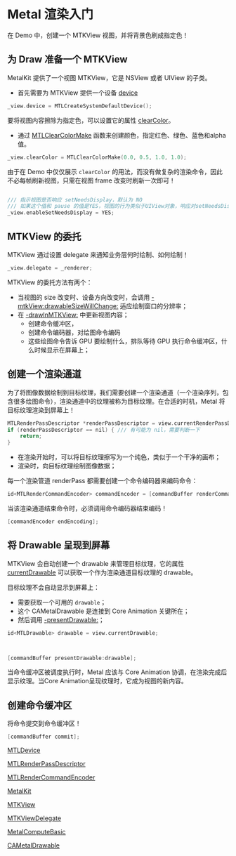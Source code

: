# Metal 渲染入门

在 Demo 中，创建一个 MTKView 视图，并将背景色刷成指定色！

## 为 Draw 准备一个 MTKView

MetalKit 提供了一个视图 MTKView，它是 NSView 或者 UIView 的子类。
* 首先需要为 MTKView 提供一个设备 [device](https://developer.apple.com/documentation/metalkit/mtkview/1536011-device)

``` objective-c
_view.device = MTLCreateSystemDefaultDevice();
```

要将视图内容擦除为指定色，可以设置它的属性 [clearColor](https://developer.apple.com/documentation/metalkit/mtkview/1536036-clearcolor)。
* 通过 [MTLClearColorMake](https://developer.apple.com/documentation/metal/1437971-mtlclearcolormake) 函数来创建颜色，指定红色、绿色、蓝色和alpha值。

``` objective-c
_view.clearColor = MTLClearColorMake(0.0, 0.5, 1.0, 1.0);
```

由于在 Demo 中仅仅展示 `clearColor` 的用法，而没有做复杂的渲染命令，因此不必每帧刷新视图，只需在视图 frame 改变时刷新一次即可！

``` objective-c

/// 指示视图是否响应 setNeedsDisplay，默认为 NO
/// 如果这个值和 pause 的值是YES，视图的行为类似于UIView对象，响应对setNeedsDisplay的调用。在这种情况下，视图的内部绘制循环被暂停，更新是事件驱动的
_view.enableSetNeedsDisplay = YES;
```


## MTKView 的委托

MTKView 通过设置 delegate 来通知业务层何时绘制、如何绘制！

``` objective-c
_view.delegate = _renderer;
```

MTKView 的委托方法有两个：

* 当视图的 size 改变时、设备方向改变时，会调用 [-mtkView:drawableSizeWillChange:](https://developer.apple.com/documentation/metalkit/mtkviewdelegate/1536015-mtkview) 适应绘制窗口的分辨率；
*  在 [-drawInMTKView:](https://developer.apple.com/documentation/metalkit/mtkviewdelegate/1535942-drawinmtkview) 中更新视图内容；
    * 创建命令缓冲区，
    * 创建命令编码器，对绘图命令编码
    * 这些绘图命令告诉 GPU 要绘制什么，排队等待 GPU 执行命令缓冲区，什么时候显示在屏幕上；

## 创建一个渲染通道

为了将图像数据绘制到目标纹理，我们需要创建一个渲染通道（一个渲染序列，包含很多绘图命令），渲染通道中的纹理被称为目标纹理。在合适的时机，Metal 将目标纹理渲染到屏幕上！

``` objective-c
MTLRenderPassDescriptor *renderPassDescriptor = view.currentRenderPassDescriptor;
if (renderPassDescriptor == nil) { /// 有可能为 nil，需要判断一下
    return;
}
```

* 在渲染开始时，可以将目标纹理擦写为一个纯色，类似于一个干净的画布；
* 渲染时，向目标纹理绘制图像数据；


每一个渲染管道 renderPass 都需要创建一个命令编码器来编码命令：

``` objective-c
id<MTLRenderCommandEncoder> commandEncoder = [commandBuffer renderCommandEncoderWithDescriptor:renderPassDescriptor];
```

当该渲染通道结束命令时，必须调用命令编码器结束编码！

``` objective-c
[commandEncoder endEncoding];
```

## 将 Drawable 呈现到屏幕

MTKView 会自动创建一个 drawable 来管理目标纹理，它的属性 [currentDrawable](https://developer.apple.com/documentation/metalkit/mtkview/1535971-currentdrawable) 可以获取一个作为渲染通道目标纹理的 drawable。 

目标纹理不会自动显示到屏幕上：
* 需要获取一个可用的 `drawable`；
* 这个 CAMetalDrawable 是连接到 Core Animation 关键所在；
* 然后调用 [-presentDrawable:](https://developer.apple.com/documentation/metal/mtlcommandbuffer/1443029-presentdrawable)；

``` objective-c
id<MTLDrawable> drawable = view.currentDrawable;



[commandBuffer presentDrawable:drawable];
```

当命令缓冲区被调度执行时，Metal 应该与 Core Animation 协调，在渲染完成后显示纹理。当Core Animation呈现纹理时，它成为视图的新内容。

## 创建命令缓冲区

将命令提交到命令缓冲区！

``` objective-c
[commandBuffer commit];
```


[MTLDevice](https://developer.apple.com/documentation/metal/mtldevice)

[MTLRenderPassDescriptor](https://developer.apple.com/documentation/metal/mtlrenderpassdescriptor)

[MTLRenderCommandEncoder](https://developer.apple.com/documentation/metal/mtlrendercommandencoder)

[MetalKit](https://developer.apple.com/documentation/metalkit)

[MTKView](https://developer.apple.com/documentation/metalkit/mtkview)

[MTKViewDelegate](https://developer.apple.com/documentation/metalkit/mtkviewdelegate)

[MetalComputeBasic](https://developer.apple.com/documentation/metal)

[CAMetalDrawable](https://developer.apple.com/documentation/quartzcore/cametaldrawable)
